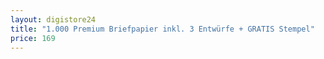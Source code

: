 ```yaml
---
layout: digistore24
title: "1.000 Premium Briefpapier inkl. 3 Entwürfe + GRATIS Stempel"
price: 169
---
```

